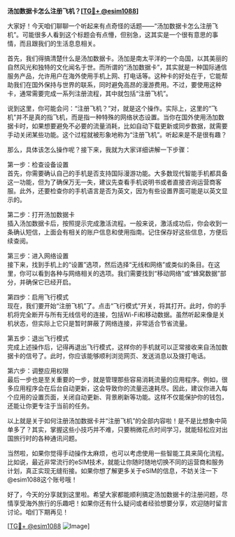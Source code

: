 **汤加数据卡怎么注册飞机？[[TG💪+ @esim1088](https://t.me/s/esim1088)]**

大家好！今天咱们聊聊一个听起来有点奇怪的话题——“汤加数据卡怎么注册飞机”。可能很多人看到这个标题会有点懵，但别急，这其实是一个很有意思的事情，而且跟我们的生活息息相关。

首先，我们得搞清楚什么是汤加数据卡。汤加是南太平洋的一个岛国，以其美丽的自然风光和独特的文化闻名于世。而所谓的“汤加数据卡”，其实就是一种国际通信服务产品，允许用户在海外使用手机上网、打电话等。这种卡的好处在于，它能帮助我们在国外保持与世界的联系，同时避免高昂的漫游费用。不过，要使用这种卡，通常需要完成一系列注册流程，其中就包括“注册飞机”。

说到这里，你可能会问：“注册飞机？”对，就是这个操作。实际上，这里的“飞机”并不是真的指飞机，而是指一种特殊的网络状态设置。当你在国外使用汤加数据卡时，如果想要避免不必要的流量消耗，比如自动下载更新或同步数据，就需要手动关闭某些功能。这个过程就被形象地称为“注册飞机”。听起来是不是很有趣？

那么，具体该怎么操作呢？接下来，我就为大家详细讲解一下步骤：

第一步：检查设备设置  
首先，你需要确认自己的手机是否支持国际漫游功能。大多数现代智能手机都具备这一功能，但为了确保万无一失，建议先查看手机说明书或者直接咨询运营商客服。此外，还要检查你的手机语言是否为英文，因为有些设置界面可能是以英文显示的。

第二步：打开汤加数据卡  
插入汤加数据卡后，按照提示完成激活流程。一般来说，激活成功后，你会收到一条确认短信，上面会有相关的账户信息和使用指南。记住保存好这些信息，方便后续查阅。

第三步：进入网络设置  
接下来，找到手机上的“设置”选项，然后选择“无线和网络”或类似的条目。在这里，你可以看到各种与网络相关的选项。我们需要找到“移动网络”或“蜂窝数据”部分，并确保它已经开启。

第四步：启用飞行模式  
现在，我们要开始“注册飞机”了。点击“飞行模式”开关，将其打开。此时，你的手机将完全断开与所有无线信号的连接，包括Wi-Fi和移动数据。虽然听起来像是关机状态，但实际上它只是暂时屏蔽了网络连接，非常适合节省流量。

第五步：退出飞行模式  
完成上述操作后，记得再退出飞行模式，这样你的手机就可以正常接收来自汤加数据卡的信号了。此时，你应该能够顺利浏览网页、发送消息以及拨打电话。

第六步：调整应用权限  
最后一步也是至关重要的一步，就是管理那些容易消耗流量的应用程序。例如，很多应用程序会在后台自动更新，这会导致你的流量迅速耗尽。因此，建议你进入每个应用的设置页面，关闭自动更新、背景刷新等功能。这样不仅能保护你的钱包，还能让你更专注于当前的任务。

以上就是关于如何注册汤加数据卡并“注册飞机”的全部内容啦！是不是比想象中简单多了？其实，掌握这些小技巧并不难，只要稍微花点时间学习，就能轻松应对出国旅行时的各种通讯问题。

当然啦，如果你觉得手动操作太麻烦，也可以考虑使用一些智能工具来简化流程。比如说，最近非常流行的eSIM技术，就能让你随时随地切换不同的运营商和服务计划，真正实现无缝衔接。如果你想了解更多关于eSIM的信息，不妨关注一下@esim1088这个账号哦！

好了，今天的分享就到这里啦。希望大家都能顺利搞定汤加数据卡的注册问题，尽情享受海外旅行的乐趣吧！如果你还有什么疑问或者经验想要分享，欢迎随时留言讨论。咱们下期再见！

[[TG💪+ @esim1088](https://t.me/s/esim1088) ![Image](https://i.postimg.cc/4NQfJmqS/Snipaste-2025-05-13-00-14-12.png)]